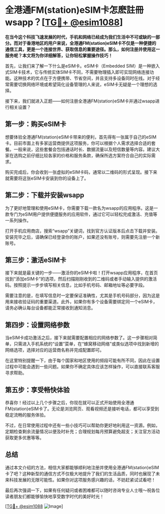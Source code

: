 # 全港通FM(station)eSIM卡怎麽註冊wsapp？[[TG💪+ @esim1088](https://t.me/s/esim1088)]

**在当今这个科技飞速发展的时代，手机和网络已经成为我们生活中不可或缺的一部分。而对于香港地区的用户来说，全港通FM(station)eSIM卡不仅是一种便捷的通信工具，更是一个连接世界、获取信息的重要途径。那么，如何注册并使用这一服务呢？本文将为你详细解答，让你轻松掌握操作技巧！**

首先，让我们来了解一下什么是eSIM卡。eSIM卡（Embedded SIM）是一种嵌入式SIM卡技术，它与传统实体SIM卡不同，不需要物理插入即可实现网络连接功能。这种技术的优点在于方便携带、节省空间，并且支持多设备同时在线。对于经常需要切换网络环境或希望简化设备管理的人来说，eSIM卡无疑是一个理想的选择。

接下来，我们就进入正题——如何注册全港通FM(station)eSIM卡并通过wsapp进行相关设置？

## **第一步：购买eSIM卡**

想要体验全港通FM(station)eSIM卡带来的便利，首先得有一张属于自己的eSIM卡。目前市面上有多家运营商提供这项服务，你可以根据个人需求选择合适的套餐。一般来说，这些套餐会包括通话时长、数据流量以及短信数量等内容。建议大家在选购之前仔细比较各家的价格和服务条款，确保所选方案符合自己的实际需求。

购买完成后，你会收到一张虚拟的eSIM卡码，通常以二维码的形式呈现。接下来就需要将这张eSIM卡安装到你的设备上了。

## **第二步：下载并安装wsapp**

为了更好地管理和使用eSIM卡，你需要下载一款名为wsapp的应用程序。这是一款专门为eSIM用户提供便捷服务的应用软件，通过它可以轻松完成激活、充值等一系列操作。

打开手机应用商店，搜索“wsapp”关键词，找到官方认证版本后点击下载并安装。安装完毕之后，请确保已经登录你的账户，如果还没有账号，则需要先注册一个新账号。

## **第三步：激活eSIM卡**

接下来就是最关键的一步——激活你的eSIM卡啦！打开wsapp应用程序，在首页找到“添加eSIM卡”的选项，然后扫描刚刚收到的二维码或者手动输入提供的激活码。按照提示一步步填写相关信息，比如手机号码、邮箱地址等必要字段。

需要注意的是，在填写信息时一定要保证准确性，尤其是手机号码部分，因为这是用来接收验证码的重要渠道。此外，如果你有多个设备需要绑定同一个eSIM卡，请务必确认每台设备都能正常接收到通知消息。

## **第四步：设置网络参数**

当eSIM卡成功激活之后，接下来就需要配置相应的网络参数了。这一步骤相对简单，只需进入手机系统的“设置”菜单，在“蜂窝移动网络”或类似选项中找到新增的网络选项，选择对应的运营商名称并完成配置即可。

在这里特别提醒一下，由于每个国家和地区使用的频段可能有所不同，因此在设置过程中可能会遇到一些问题。如果你不确定具体应该怎样操作，可以直接联系客服寻求帮助。

## **第五步：享受畅快体验**

恭喜你！经过以上几个步骤之后，你现在就可以正式开始使用全港通FM(station)eSIM卡了。无论是浏览网页、观看视频还是接听电话，都可以享受到稳定流畅的服务体验。

不过，在日常使用过程中还有一些小技巧可以帮助你更好地利用这一资源。例如，定期检查剩余流量情况以便及时补充；合理规划每月预算避免超支；关注官方活动获取更多优惠等等。

## **总结**

通过本文介绍的方法，相信大家都能够顺利地注册并使用全港通FM(station)eSIM卡了吧？这种新型的通信方式不仅极大地提升了我们的生活品质，同时也展现了未来科技发展的无限可能性。如果你对这项服务感兴趣的话，不妨赶紧试试看吧！

最后再次强调一下，如果有任何疑问或者困难都可以随时咨询专业人士哦～祝各位读者朋友们都能够愉快地享受数字时代的美好时光！

[[TG💪+ @esim1088](https://t.me/s/esim1088) ![Image](https://i.postimg.cc/4NQfJmqS/Snipaste-2025-05-13-00-14-12.png)]